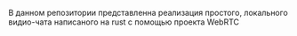 В данном репозитории представленна реализация простого, локального видио-чата написаного на rust с помощью проекта WebRTC
